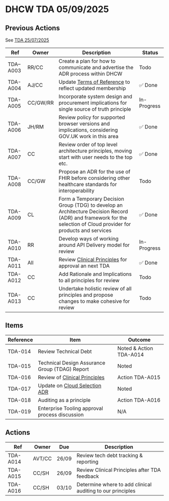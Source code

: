 # DHCW TDA 05/09/2025

## Previous Actions

See [TDA 25/07/2025](../2025-07-25/index.md)

| Ref      | Owner    | Description | Status |
| -------- | -------- | ----------- | ------ |
| TDA–A003 | RR/CC    | Create a plan for how to communicate and advertise the ADR process within DHCW | Todo |
| TDA-A004 | AJ/CC    | Update [Terms of Reference​](../../terms-of-reference/index.md) to reflect updated membership | ✅ Done |
| TDA-A005 | CC/GW/RR | Incorporate system design and procurement implications for single source of truth principle | In-Progress |
| TDA-A006 | JH/RM    | Review policy for supported browser versions and implications, considering GOV.UK work in this area | ✅ Done |
| TDA-A007 | CC       | Review order of top level architecture principles, moving start with user needs to the top etc. | ✅ Done |
| TDA-A008 | CC/GW    | Propose an ADR for the use of FHIR before considering other healthcare standards for interoperability | Todo |
| TDA-A009 | CL       | Form a Temporary Decision Group (TDG) to develop an Architecture Decision Record (ADR) and framework for the selection of Cloud provider for products and services | ✅ Done |
| TDA-A010 | RR       | Develop ways of working around API Delivery model for review | In-Progress |
| TDA-A011 | All      | Review [Clinical Principles​](../../../../principles/clinical/index.md) for approval an next TDA | ✅ Done |
| TDA-A012 | CC       | Add Rationale and Implications to all principles for review | Todo |
| TDA-A013 | CC       | Undertake holistic review of all principles and propose changes to make cohesive for review | Todo |

## Items

| Reference | Item | Outcome |
| --------- | ---- | ------- |
| TDA-014   | Review Technical Debt | Noted & Action TDA-A014 |
| TDA-015   | Technical Design Assurance Group (TDAG) Report | Noted |
| TDA-016   | Review of [Clinical Principles​](../../../../principles/clinical/index.md) | Action TDA-A015 |
| TDA-017   | Update on [Cloud Selection ADR​](https://github.com/GIGCymru/architecture/issues/30) | Noted |
| TDA-018   | Auditing as a principle | Action TDA-A016 |
| TDA-019   | Enterprise Tooling approval process discussion | N/A |

## Actions

| Ref      | Owner    | Due   | Description |
| -------- | -------- | ----- | ----------- |
| TDA-A014 | AVT/CC   | 26/09 | Review tech debt tracking & reporting |
| TDA-A015 | CC/SH    | 26/09 | Review Clinical Principles after TDA feedback |
| TDA-A016 | CC/SH    | 03/10 | Determine where to add clinical auditing to our principles |
